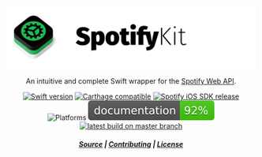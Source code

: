 ![Logo](https://github.com/haversnail/SpotifyKit/raw/master/Logo/SpotifyKit.png)
<p align="center">An intuitive and complete Swift wrapper for the <a href="https://developer.spotify.com/documentation/web-api/">Spotify Web API</a>.</p>

<p align="center">
<a href="https://swift.org"><img src="https://img.shields.io/badge/Swift-4.0-orange.svg" alt="Swift version" /></a>
<a href="https://github.com/Carthage/Carthage"><img src="https://img.shields.io/badge/Carthage-compatible-4BC51D.svg" alt="Carthage compatible" /></a>
<a href="https://github.com/spotify/ios-sdk"><img src="https://img.shields.io/badge/iOS%20SDK-beta--25-blue.svg" alt="Spotify iOS SDK release" /></a>
<img src="https://img.shields.io/badge/platform-iOS-lightgrey.svg" alt="Platforms" />
<img src="badge.svg" alt="Documentation coverage" />
<a href="https://travis-ci.org/haversnail/SpotifyKit"><img src="https://travis-ci.org/haversnail/SpotifyKit.svg?branch=master" alt="latest build on master branch" /></a>
</p>

<h5 align="center">
    <a href="https://github.com/haversnail/SpotifyKit">Source</a> | <a href="https://github.com/haversnail/SpotifyKit/blob/master/CONTRIBUTING.md">Contributing</a> | <a href="https://github.com/haversnail/SpotifyKit/blob/master/LICENSE.txt">License</a>
</h5>
